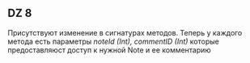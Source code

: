 ## DZ 8

Присутствуют изменение в сигнатурах методов.
Теперь у каждого метода есть параметры
_noteId (Int),  commentID (Int)_ которые предоставляюст
доступ к нужной Note и ее комментарию
